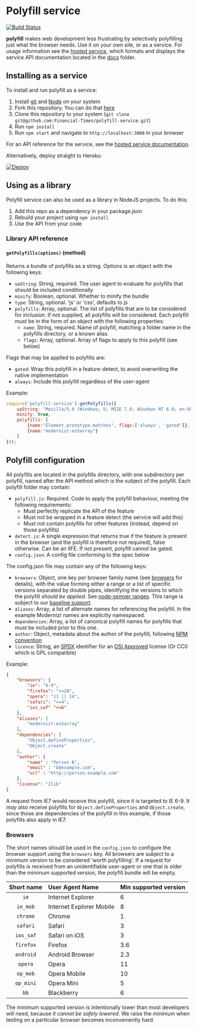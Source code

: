 # Polyfill service

[![Build
Status](https://travis-ci.org/Financial-Times/polyfill-service.svg?branch=master)](https://travis-ci.org/Financial-Times/polyfill-service)

**polyfill** makes web development less frustrating by selectively polyfilling just what the browser needs. Use it on your own site, or as a service.  For usage information see the [hosted service](http://polyfill.webservices.ft.com), which formats and displays the service API documentation located in the [docs](docs/) folder.

## Installing as a service

To install and run polyfill as a service:

1. Install [git](http://git-scm.com/downloads) and [Node](http://nodejs.org) on your system
2. Fork this repository.  You can do that [here](https://github.com/financial-times/polyfill-service/fork)
3. Clone this repository to your system (`git clone git@github.com:Financial-Times/polyfill-service.git`)
4. Run `npm install`
5. Run `npm start` and navigate to `http://localhost:3000` in your browser

For an API reference for the service, see the [hosted service documentation](http://polyfill.webservices.ft.com).

Alternatively, deploy straight to Heroku:

[![Deploy](https://www.herokucdn.com/deploy/button.png)](https://heroku.com/deploy?template=https://github.com/Financial-Times/polyfill-service)

## Using as a library

Polyfill service can also be used as a library in NodeJS projects.  To do this:

1. Add this repo as a dependency in your package.json
2. Rebuild your project using `npm install`
3. Use the API from your code

### Library API reference

#### `getPolyfills(options)` (method)

Returns a bundle of polyfills as a string.  Options is an object with the following keys:

* `uaString`: String, required. The user agent to evaluate for polyfills that should be included conditionally
* `minify`: Boolean, optional. Whether to minify the bundle
* `type`: String, optional. 'js' or 'css', defaults to js
* `polyfills`: Array, optional.  The list of polyfills that are to be considered for inclusion.  If not supplied, all polyfills will be considered.  Each polyfill must be in the form of an object with the following properties:
	* `name`: String, required. Name of polyfill, matching a folder name in the polyfills directory, or a known alias
	* `flags`: Array, optional. Array of flags to apply to this polyfill (see below)

Flags that may be applied to polyfills are:

* `gated`: Wrap this polyfill in a feature-detect, to avoid overwriting the native implementation
* `always`: Include this polyfill regardless of the user-agent

Example:

```javascript
require('polyfill-service').getPolyfills({
	uaString: "Mozilla/5.0 (Windows; U; MSIE 7.0; Windows NT 6.0; en-US)",
	minify: true,
	polyfills: [
		{name:"Element.prototype.matches", flags:['always', 'gated']},
		{name:"modernizr:es5array"}
	]
}));
```

## Polyfill configuration

All polyfills are located in the polyfills directory, with one subdirectory per polyfill, named after the API method which is the subject of the polyfill.  Each polyfill folder may contain:

* `polyfill.js`: Required. Code to apply the polyfill behaviour, meeting the following requirements:
	* Must perfectly replicate the API of the feature
	* Must not be wrapped in a feature detect (the service will add this)
	* Must not contain polyfills for other features (instead, depend on those polyfills)
* `detect.js`: A single expression that returns true if the feature is present in the browser (and the polyfill is therefore not required), false otherwise.  Can be an IIFE.  If not present, polyfill cannot be gated.
* `config.json`: A config file conforming to the spec below

The config.json file may contain any of the following keys:

* `browsers`: Object, one key per browser family name (see [browsers](#browsers) for details), with the value forming either a range or a list of specific versions separated by double pipes, idenitfying the versions to which the polyfill *should be applied*. See [node-semver ranges](https://github.com/npm/node-semver#ranges).  This range is subject to our [baseline support](#browsers).
* `aliases`: Array, a list of alternate names for referencing the polyfill.  In the example Modernizr names are explicitly namespaced.
* `dependencies`: Array, a list of canonical polyfill names for polyfills that must be included prior to this one.
* `author`: Object, metadata about the author of the polyfill, following [NPM convention](https://www.npmjs.org/doc/json.html#people-fields-author-contributors)
* `licence`: String, an [SPDX](https://spdx.org/licenses/) identifier for an [OSI Approved](http://opensource.org/licenses/alphabetical) license  (Or CC0 which is GPL compatible)

Example:

```json
{
	"browsers": {
		"ie": "6-9",
		"firefox": "<=20",
		"opera": "11 || 14",
		"safari": "<=4",
		"ios_saf" "<=6"
	},
	"aliases": [
		"modernizr:es5array"
	],
	"dependencies": [
		"Object.defineProperties",
		"Object.create"
	],
	"author": {
		"name" : "Person B",
		"email" : "b@example.com",
		"url" : "http://person.example.com"
	},
	"license": "Zlib"
}
```

A request from IE7 would receive this polyfill, since it is targeted to IE 6-9.  It *may* also receive polyfills for `Object.defineProperties` and `Object.create`, since those are dependencies of the polyfill in this example, if those polyfills also apply in IE7.


### Browsers

The short names should be used in the `config.json` to configure the browser support using the `browsers` key.  All browsers are subject to a minimum version to be considered 'worth polyfilling'.  If a request for polyfills is received from an unidentifiable user-agent or one that is older than the minimum supported version, the polyfill bundle will be empty.


| Short name | User Agent Name          | Min supported version |
|:----------:|:-------------------------|:----------------------|
| `ie`       | Internet Explorer        | 6                     |
| `ie_mob`   | Internet Explorer Mobile | 8                     |
| `chrome`   | Chrome                   | 1                     |
| `safari`   | Safari                   | 3                     |
| `ios_saf`  | Safari on iOS            | 3                     |
| `firefox`  | Firefox                  | 3.6                   |
| `android`  | Android Browser          | 2.3                   |
| `opera`    | Opera                    | 11                    |
| `op_mob`   | Opera Mobile             | 10                    |
| `op_mini`  | Opera Mini               | 5                     |
| `bb`       | Blackberry               | 6                     |

The minimum supported version is intentionally lower than most developers will need, because *it cannot be safely lowered*.  We raise the minimum when testing on a particular browser becomes inconveniently hard.
